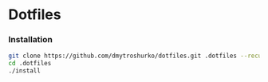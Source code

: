 # Dotfiles

### Installation

```sh
git clone https://github.com/dmytroshurko/dotfiles.git .dotfiles --recursive
cd .dotfiles
./install
```
